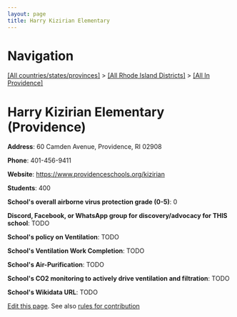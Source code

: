 ```yaml
---
layout: page
title: Harry Kizirian Elementary
---
```

# Navigation

[[All countries/states/provinces]](../../..) > [[All Rhode Island Districts]](../..) > [[All In Providence]](..)

# Harry Kizirian Elementary (Providence)

**Address**: 60 Camden Avenue, Providence, RI 02908

**Phone**: 401-456-9411

**Website**: <https://www.providenceschools.org/kizirian>

**Students**: 400

**School's overall airborne virus protection grade (0-5)**: 0

**Discord, Facebook, or WhatsApp group for discovery/advocacy for THIS school**: TODO

**School's policy on Ventilation**: TODO

**School's Ventilation Work Completion**: TODO

**School's Air-Purification**: TODO

**School's CO2 monitoring to actively drive ventilation and filtration**: TODO

**School's Wikidata URL**: TODO


[Edit this page](https://github.com/ventilate-schools/RI/edit/main/./Providence/Harry_Kizirian_Elementary.md). See also [rules for contribution](../../../contribution-rules/)